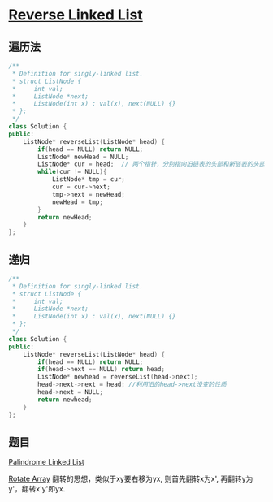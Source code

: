 # [Reverse Linked List](<https://leetcode.com/problems/reverse-linked-list/> )

## 遍历法

```c++
/**
 * Definition for singly-linked list.
 * struct ListNode {
 *     int val;
 *     ListNode *next;
 *     ListNode(int x) : val(x), next(NULL) {}
 * };
 */
class Solution {
public:
    ListNode* reverseList(ListNode* head) {
        if(head == NULL) return NULL;
        ListNode* newHead = NULL;
        ListNode* cur = head;  // 两个指针，分别指向旧链表的头部和新链表的头部
        while(cur != NULL){
            ListNode* tmp = cur;
            cur = cur->next;
            tmp->next = newHead;
            newHead = tmp;
        }
        return newHead;
    }
};
```

## 递归

```c++
/**
 * Definition for singly-linked list.
 * struct ListNode {
 *     int val;
 *     ListNode *next;
 *     ListNode(int x) : val(x), next(NULL) {}
 * };
 */
class Solution {
public:
    ListNode* reverseList(ListNode* head) {
        if(head == NULL) return NULL;
        if(head->next == NULL) return head;
        ListNode* newhead = reverseList(head->next);
        head->next->next = head; //利用旧的head->next没变的性质
        head->next = NULL;
        return newhead;
    }
};
```



## 题目

[Palindrome Linked List](https://leetcode.com/problems/palindrome-linked-list/description/)

[Rotate Array](https://leetcode.com/problems/rotate-array/description/) 翻转的思想，类似于xy要右移为yx, 则首先翻转x为x', 再翻转y为y'，翻转x'y'即yx.